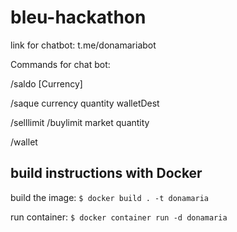 # bleu-hackathon

link for chatbot:
t.me/donamariabot

Commands for chat bot:

/saldo [Currency]

/saque currency quantity walletDest

/selllimit
/buylimit market quantity

/wallet

## build instructions with Docker

build the image:
`$ docker build . -t donamaria`

run container:
`$ docker container run -d donamaria`

